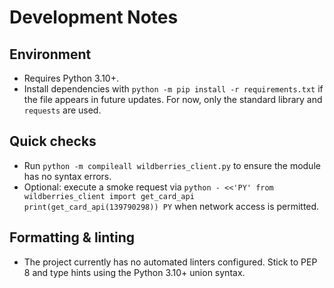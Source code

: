 # Development Notes

## Environment
- Requires Python 3.10+.
- Install dependencies with `python -m pip install -r requirements.txt` if the file appears in future updates. For now, only the standard library and `requests` are used.

## Quick checks
- Run `python -m compileall wildberries_client.py` to ensure the module has no syntax errors.
- Optional: execute a smoke request via `python - <<'PY'
from wildberries_client import get_card_api
print(get_card_api(139790298))
PY` when network access is permitted.

## Formatting & linting
- The project currently has no automated linters configured. Stick to PEP 8 and type hints using the Python 3.10+ union syntax.
